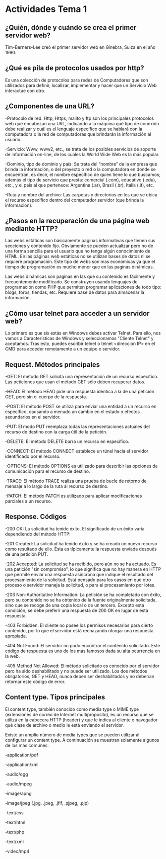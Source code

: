 # Actividades Tema 1
## ¿Quién, dónde y cuándo se crea el primer servidor web?
Tim-Berners-Lee creó el primer servidor web en Ginebra, Suiza en el año 1990.
## ¿Qué es pila de protocolos usados por http?
Es una colección de protocolos para redes de Computadores que son utilizados para definir, 
localizar, implementar y hacer que un Servicio Web interactúe con otro.
## ¿Componentes de una URL?

-Protocolo de red: Http, Https, mailto y ftp son los principales protocolos web que encabezan una URL, indicando a la máquina qué tipo de conexión debe realizar y cuál es el lenguaje específico que se hablará con la computadora o la red de computadoras que brindarán la información al usuario.

-Servicio: Www, www2, etc., se trata de los posibles servicios de soporte de información on-line, de los cuales la World Wide Web es la más popular.

-Dominio, tipo de dominio y país: Se trata del “nombre” de la empresa que brinda la información, o del proyecto o red o la computadora en donde se encuentran, es decir, el nombre específico de quien tiene lo que buscamos; además el tipo de servicio que presta: comercial (.com), educativo (.edu), etc., y el país al que pertenece: Argentina (.ar), Brasil (.br), Italia (.it), etc.

-Ruta y nombre del archivo: Las carpetas y directorios en los que se ubica el recurso específico dentro del computador servidor (que brinda la información).

## ¿Pasos en la recuperación de una página web mediante HTTP?
Las webs estáticas son básicamente paginas informativas que tienen sus secciones y contenido fijo. Obviamente se pueden actualizar pero no de una forma sencilla para el usuario que no tenga algún conocimiento de HTML. En las páginas web estáticas no se utilizan bases de datos ni se requiere programación. Este tipo de webs son mas económicas ya que el tiempo de programación es mucho menor que en las paginas dinámicas.

Las webs dinámicas son paginas en las que su contenido es fácilmente y frecuentemente modificado. Se construyen usando lenguajes de programación como PHP que permiten programar aplicaciones de todo tipo: blogs, foros, tiendas, etc. Requiere base de datos para almacenar la información.

## ¿Cómo usar telnet para acceder a un servidor web?
Lo primero es que sis estás en Windows debes activar Telnet. Para ello, nos vamos a Características de Windows y seleccionamos "Cliente Telnet" y aceptamos. Tras esto, puedes escribir telnet <nombre del dominio> o telnet <dirección IP> en el CMD para acceder remotamente a un equipo o servidor.

## Request. Métodos principales

-GET:
El método GET solicita una representación de un recurso específico. Las peticiones que usan el método GET sólo deben recuperar datos.

-HEAD:
El método HEAD pide una respuesta idéntica a la de una petición GET, pero sin el cuerpo de la respuesta.

-POST:
El método POST se utiliza para enviar una entidad a un recurso en específico, causando a menudo un cambio en el estado o efectos secundarios en el servidor.

-PUT:
El modo PUT reemplaza todas las representaciones actuales del recurso de destino con la carga útil de la petición.

-DELETE:
El método DELETE borra un recurso en específico.

-CONNECT:
El método CONNECT establece un túnel hacia el servidor identificado por el recurso.

-OPTIONS:
El método OPTIONS es utilizado para describir las opciones de comunicación para el recurso de destino.

-TRACE:
El método TRACE realiza una prueba de bucle de retorno de mensaje a lo largo de la ruta al recurso de destino.

-PATCH:
El método PATCH es utilizado para aplicar modificaciones parciales a un recurso.

## Response. Códigos

-200 OK:
La solicitud ha tenido éxito. El significado de un éxito varía dependiendo del método HTTP:

-201 Created:
La solicitud ha tenido éxito y se ha creado un nuevo recurso como resultado de ello. Ésta es típicamente la respuesta enviada después de una petición PUT.

-202 Accepted:
La solicitud se ha recibido, pero aún no se ha actuado. Es una petición "sin compromiso", lo que significa que no hay manera en HTTP que permite enviar una respuesta asíncrona que indique el resultado del procesamiento de la solicitud. Está pensado para los casos en que otro proceso o servidor maneja la solicitud, o para el procesamiento por lotes.

-203 Non-Authoritative Information:
La petición se ha completado con éxito, pero su contenido no se ha obtenido de la fuente originalmente solicitada, sino que se recoge de una copia local o de un tercero. Excepto esta condición, se debe preferir una respuesta de 200 OK en lugar de esta respuesta.

-403 Forbidden:
El cliente no posee los permisos necesarios para cierto contenido, por lo que el servidor está rechazando otorgar una respuesta apropiada.

-404 Not Found:
El servidor no pudo encontrar el contenido solicitado. Este código de respuesta es uno de los más famosos dada su alta ocurrencia en la web.

-405 Method Not Allowed:
El método solicitado es conocido por el servidor pero ha sido deshabilitado y no puede ser utilizado. Los dos métodos obligatorios, GET y HEAD, nunca deben ser deshabilitados y no deberían retornar este código de error.

## Content type. Tipos principales

El content type, también conocido como media type o MIME type (extensiones de correo de Internet multipropósito), es un recurso que se utiliza en la cabecera HTTP (header) y que le indica al cliente o navegador qué clase de archivo o medio le está enviando el servidor.

Existe un amplio número de media types que se pueden utilizar al configurar un content type. A continuación se muestran solamente algunos de los más comunes:

-application/pdf

-application/xml

-audio/ogg

-audio/mpeg

-image/apng

-image/jpeg (.jpg, .jpeg, .jfif, .pjpeg, .pjp)

-text/css

-text/html

-text/php

-text/xml

-video/mp4
